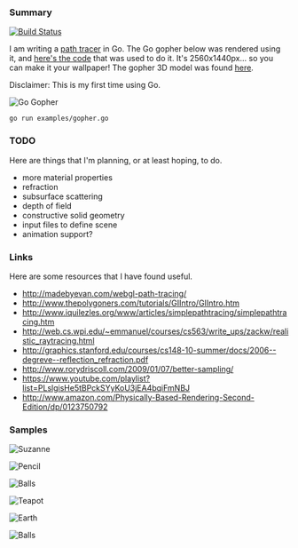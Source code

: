 ### Summary

[![Build Status](https://travis-ci.org/fogleman/pt.png)](https://travis-ci.org/fogleman/pt)

I am writing a [path tracer](http://en.wikipedia.org/wiki/Path_tracing) in Go. The Go gopher below was rendered using it, and [here's the code](https://github.com/fogleman/pt/blob/master/examples/gopher.go) that was used to do it. It's 2560x1440px... so you can make it your wallpaper! The gopher 3D model was found [here](https://github.com/golang-samples/gopher-3d).

Disclaimer: This is my first time using Go.

![Go Gopher](http://i.imgur.com/buSF7m5.png)

    go run examples/gopher.go

### TODO

Here are things that I'm planning, or at least hoping, to do.

* more material properties
* refraction
* subsurface scattering
* depth of field
* constructive solid geometry
* input files to define scene
* animation support?

### Links

Here are some resources that I have found useful.

* http://madebyevan.com/webgl-path-tracing/
* http://www.thepolygoners.com/tutorials/GIIntro/GIIntro.htm
* http://www.iquilezles.org/www/articles/simplepathtracing/simplepathtracing.htm
* http://web.cs.wpi.edu/~emmanuel/courses/cs563/write_ups/zackw/realistic_raytracing.html
* http://graphics.stanford.edu/courses/cs148-10-summer/docs/2006--degreve--reflection_refraction.pdf
* http://www.rorydriscoll.com/2009/01/07/better-sampling/
* https://www.youtube.com/playlist?list=PLslgisHe5tBPckSYyKoU3jEA4bqiFmNBJ
* http://www.amazon.com/Physically-Based-Rendering-Second-Edition/dp/0123750792

### Samples

![Suzanne](http://i.imgur.com/eI5yLu7.png)

![Pencil](http://i.imgur.com/m6drd9s.png)

![Balls](http://i.imgur.com/2PNvTgE.png)

![Teapot](http://i.imgur.com/2bVB9PL.png)

![Earth](http://i.imgur.com/zCPDKbt.png)

![Balls](http://i.imgur.com/zHRmmeP.png)
